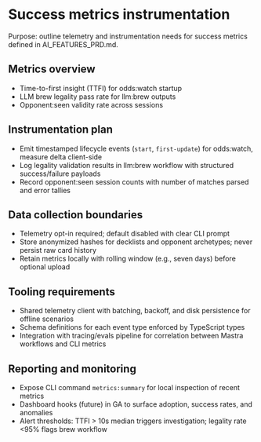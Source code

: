 # Success metrics instrumentation
Purpose: outline telemetry and instrumentation needs for success metrics defined in AI_FEATURES_PRD.md.

## Metrics overview
- Time-to-first insight (TTFI) for odds:watch startup
- LLM brew legality pass rate for llm:brew outputs
- Opponent:seen validity rate across sessions

## Instrumentation plan
- Emit timestamped lifecycle events (`start`, `first-update`) for odds:watch, measure delta client-side
- Log legality validation results in llm:brew workflow with structured success/failure payloads
- Record opponent:seen session counts with number of matches parsed and error tallies

## Data collection boundaries
- Telemetry opt-in required; default disabled with clear CLI prompt
- Store anonymized hashes for decklists and opponent archetypes; never persist raw card history
- Retain metrics locally with rolling window (e.g., seven days) before optional upload

## Tooling requirements
- Shared telemetry client with batching, backoff, and disk persistence for offline scenarios
- Schema definitions for each event type enforced by TypeScript types
- Integration with tracing/evals pipeline for correlation between Mastra workflows and CLI metrics

## Reporting and monitoring
- Expose CLI command `metrics:summary` for local inspection of recent metrics
- Dashboard hooks (future) in GA to surface adoption, success rates, and anomalies
- Alert thresholds: TTFI > 10s median triggers investigation; legality rate <95% flags brew workflow
